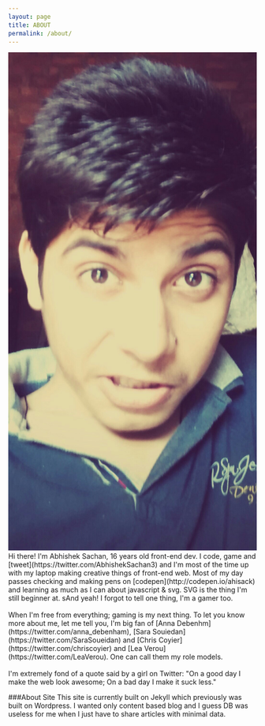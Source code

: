 ```yaml
---
layout: page 
title: ABOUT
permalink: /about/
---
```

<img class="about-pic" src="/img/main.jpg">
Hi there! I'm Abhishek Sachan, 16 years old front-end dev. I code, game and [tweet](https://twitter.com/AbhishekSachan3) and I'm most of the time up with my laptop making creative things of front-end web. Most of my day passes checking and making pens on [codepen](http://codepen.io/ahisack) and learning as much as I can about javascript & svg. SVG is the thing I'm still beginner at. sAnd yeah! I forgot to tell one thing, I'm a gamer too. <br/><br/> When I'm free from everything; gaming is my next thing. To let you know more about me, let me tell you, I'm big fan of [Anna Debenhm](https://twitter.com/anna_debenham), [Sara Souiedan](https://twitter.com/SaraSoueidan) and [Chris Coyier](https://twitter.com/chriscoyier) and [Lea Verou](https://twitter.com/LeaVerou). One can call them my role models. <br/><br/> I'm extremely fond of a quote said by a girl on Twitter: "On a good day I make the web look awesome; On a bad day I make it suck less."

###About Site
This site is currently built on Jekyll which previously was built on Wordpress. I wanted only content based blog and I guess DB was useless for me when I just have to share articles with minimal data.

